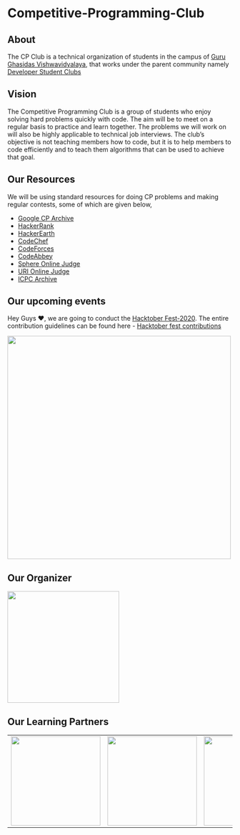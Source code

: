 # Competitive-Programming-Club

## About
The CP Club is a technical organization of students in the campus of [Guru Ghasidas Vishwavidyalaya](http://www.ggu.ac.in/), that works under the parent community namely
[Developer Student Clubs](https://dsc.community.dev/guru-ghasidas-vishwavidyalaya/)

## Vision
The Competitive Programming Club is a group of students who enjoy solving hard problems quickly with code. 
The aim will be to meet on a regular basis to practice and learn together. The problems we will work on will also be highly applicable to technical job interviews. 
The club’s objective is not teaching members how to code, but it is to help members to code efficiently and to teach them algorithms that can be used to achieve that goal.

## Our Resources
We will be using standard resources for doing CP problems and making regular contests, some of which are given below,
* [Google CP Archive](https://codingcompetitions.withgoogle.com/kickstart/archive)
* [HackerRank](https://www.hackerrank.com/)
* [HackerEarth](https://www.hackerearth.com/)
* [CodeChef](https://www.codechef.com/)
* [CodeForces](https://codeforces.com/)
* [CodeAbbey](https://www.codeabbey.com/)
* [Sphere Online Judge](https://www.spoj.com/)
* [URI Online Judge](https://www.urionlinejudge.com.br/)
* [ICPC Archive](https://icpc.global/compete/problems)

## Our upcoming events
Hey Guys ❤, we are going to conduct the [Hacktober Fest-2020](https://hacktoberfest.digitalocean.com/). The entire contribution guidelines can be found here - [Hacktober fest contributions](https://github.com/Developer-Student-Clubs-GGV/Competitive-Programming-Club-Projects/blob/master/Hacktober%20Fest%202020/CONTRIBUTIONS.md)

<img src="https://github.com/Developer-Student-Clubs-GGV/Competitive-Programming-Club-Projects/blob/master/Assets/hacktober%20Dockship%20%F0%9F%92%AF.png" height="500">

## Our Organizer
<img src="https://github.com/Developer-Student-Clubs-GGV/Android-Web-Club/blob/master/Assets/DSC_GGV_logo.jpeg" height="250">

## Our Learning Partners
<table>
<tr>
<td>
<img src="https://media-exp1.licdn.com/dms/image/C4D0BAQFFmtfFop9WTw/company-logo_200_200/0?e=1609372800&v=beta&t=cdpEj0WmHulOnAfb01I4ZB17hGQdbiVN__U3eNfGnjc" height="200">
</td>
<td>
<img src="https://media-exp1.licdn.com/dms/image/C4D0BAQG_6AAWfonRSg/company-logo_200_200/0?e=1609372800&v=beta&t=_R0yS98v4bXvcO-o8rgqy0YFK5YGVI3tQem9LMaWn9k" height="200">
</td>
<td>
<img src="https://media-exp1.licdn.com/dms/image/C4D0BAQEqb_FhnYHCfw/company-logo_200_200/0?e=1609372800&v=beta&t=BVgBlHmN5X5tNJkYM5DVUbxPbGJL336M4FYFHMidIBk" height="200">
</td>
</tr>
</table>
